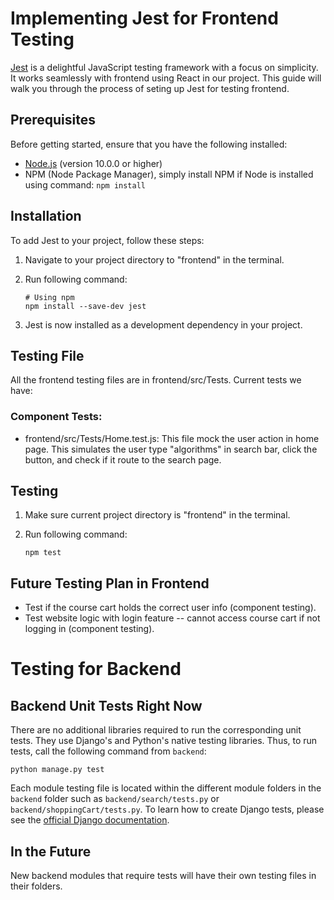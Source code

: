 # Implementing Jest for Frontend Testing

[Jest](https://jestjs.io/) is a delightful JavaScript testing framework with a focus on simplicity. It works seamlessly with frontend using React in our project. This guide will walk you through the process of seting up Jest for testing frontend.

## Prerequisites

Before getting started, ensure that you have the following installed:

- [Node.js](https://nodejs.org/) (version 10.0.0 or higher)
- NPM (Node Package Manager), simply install NPM if Node is installed using command:
    ```npm install```

## Installation

To add Jest to your project, follow these steps: 

1. Navigate to your project directory to "frontend" in the terminal.

2. Run following command:

    ```
    # Using npm
    npm install --save-dev jest
    ```

3. Jest is now installed as a development dependency in your project.

## Testing File

All the frontend testing files are in frontend/src/Tests. Current tests we have:

### Component Tests:
- frontend/src/Tests/Home.test.js: This file mock the user action in home page. This simulates the user type "algorithms" in search bar, click the button, and check if it route to the search page. 

## Testing

1. Make sure current project directory is "frontend" in the terminal.

2. Run following command:

    ```npm test```

## Future Testing Plan in Frontend
- Test if the course cart holds the correct user info (component testing).
- Test website logic with login feature -- cannot access course cart if not logging in (component testing).

# Testing for Backend

## Backend Unit Tests Right Now
There are no additional libraries required to run the corresponding unit tests. They use Django's and Python's native testing libraries. Thus, to run tests, call the following command from `backend`:

`python manage.py test`

Each module testing file is located within the different module folders in the `backend` folder 
such as `backend/search/tests.py` or `backend/shoppingCart/tests.py`. To learn how to create Django tests, please see the [official Django documentation](https://docs.djangoproject.com/en/5.0/topics/testing/overview/).

## In the Future
New backend modules that require tests will have their own testing files in their folders.
